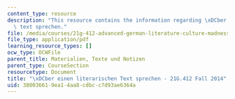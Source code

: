 ```yaml
---
content_type: resource
description: "This resource contains the information regarding \xDCber einen literarischen\
  \ text sprechen."
file: /media/courses/21g-412-advanced-german-literature-culture-madness-murder-mysteries-fall-2014/380036619ea14aa8cdbcc7d93ae6364a_MIT21G_412F14_Wk2-3_Ueb.pdf
file_type: application/pdf
learning_resource_types: []
ocw_type: OCWFile
parent_title: Materialien, Texte und Notizen
parent_type: CourseSection
resourcetype: Document
title: "\xDCber einen literarischen Text sprechen - 21G.412 Fall 2014"
uid: 38003661-9ea1-4aa8-cdbc-c7d93ae6364a
---
```

